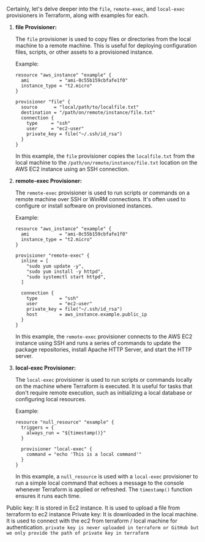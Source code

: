 Certainly, let's delve deeper into the `file`, `remote-exec`, and `local-exec` provisioners in Terraform, along with examples for each.

1. **file Provisioner:**

   The `file` provisioner is used to copy files or directories from the local machine to a remote machine. This is useful for deploying configuration files, scripts, or other assets to a provisioned instance.

   Example:

   ```hcl
   resource "aws_instance" "example" {
     ami           = "ami-0c55b159cbfafe1f0"
     instance_type = "t2.micro"
   }

   provisioner "file" {
     source      = "local/path/to/localfile.txt"
     destination = "/path/on/remote/instance/file.txt"
     connection {
       type     = "ssh"
       user     = "ec2-user"
       private_key = file("~/.ssh/id_rsa")
     }
   }
   ```

   In this example, the `file` provisioner copies the `localfile.txt` from the local machine to the `/path/on/remote/instance/file.txt` location on the AWS EC2 instance using an SSH connection.

2. **remote-exec Provisioner:**

   The `remote-exec` provisioner is used to run scripts or commands on a remote machine over SSH or WinRM connections. It's often used to configure or install software on provisioned instances.

   Example:

   ```hcl
   resource "aws_instance" "example" {
     ami           = "ami-0c55b159cbfafe1f0"
     instance_type = "t2.micro"
   }

   provisioner "remote-exec" {
     inline = [
       "sudo yum update -y",
       "sudo yum install -y httpd",
       "sudo systemctl start httpd",
     ]

     connection {
       type        = "ssh"
       user        = "ec2-user"
       private_key = file("~/.ssh/id_rsa")
       host        = aws_instance.example.public_ip
     }
   }
   ```

   In this example, the `remote-exec` provisioner connects to the AWS EC2 instance using SSH and runs a series of commands to update the package repositories, install Apache HTTP Server, and start the HTTP server.

3. **local-exec Provisioner:**

   The `local-exec` provisioner is used to run scripts or commands locally on the machine where Terraform is executed. It is useful for tasks that don't require remote execution, such as initializing a local database or configuring local resources.

   Example:

   ```hcl
   resource "null_resource" "example" {
     triggers = {
       always_run = "${timestamp()}"
     }

     provisioner "local-exec" {
       command = "echo 'This is a local command'"
     }
   }
   ```

   In this example, a `null_resource` is used with a `local-exec` provisioner to run a simple local command that echoes a message to the console whenever Terraform is applied or refreshed. The `timestamp()` function ensures it runs each time.

Public key: It is stored in Ec2 instance. It is used to upload a file from terraform to ec2 instance
Private key: It is downloaded in the local machine. It is used to connect with the ec2 from terraform / local machine for authentication. 
```private key is never uploaded in terraform or GitHub but we only provide the path of private key in terraform```
